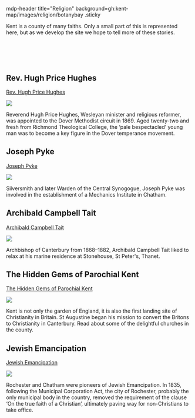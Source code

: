 mdp-header title="Religion" background=gh:kent-map/images/religion/botanybay .sticky

Kent is a county of many faiths. Only a small part of this is represented here, but as we develop the site we hope to tell more of these stories.

# &nbsp; 
<param class="cards">

## Rev. Hugh Price Hughes

[Rev. Hugh Price Hughes](/19c/19c-price-hughes-biography)

![](https://raw.githubusercontent.com/kent-map/images/main/thumbnails/religion_Rev_Hugh_Price_Hughes.jpg)

Reverend Hugh Price Hughes, Wesleyan minister and religious reformer, was appointed to the Dover Methodist circuit in 1869. Aged twenty-two and fresh from Richmond Theological College, the ‘pale bespectacled’ young man was to become a key figure in the Dover temperance movement.

## Joseph Pyke

[Joseph Pyke](/19c/19c-pyke-biography)

![](https://raw.githubusercontent.com/kent-map/images/main/thumbnails/religion_Joseph_Pyke.jpg)

Silversmith and later Warden of the Central Synogogue, Joseph Pyke was involved in the establishment of a Mechanics Institute in Chatham.

## Archibald Campbell Tait

[Archibald Campbell Tait](/19c/19c-tait-biography)

![](https://raw.githubusercontent.com/kent-map/images/main/thumbnails/religion_Archibald_Campbell_Tait.jpg)

Archbishop of Canterbury from 1868–1882, Archibald Campbell Tait liked to relax at his marine residence at Stonehouse, St Peter's, Thanet.

## The Hidden Gems of Parochial Kent

[The Hidden Gems of Parochial Kent](/19c/churches/overview)

![](https://raw.githubusercontent.com/kent-map/images/main/thumbnails/religion_The_Hidden_Gems_of_Parochial_Kent.jpg)

Kent is not only the garden of England, it is also the first landing site of Christianity in Britain. St Augustine began his mission to convert the Britons to Christianity in Canterbury. Read about some of the delightful churches in the county.

## Jewish Emancipation

[Jewish Emancipation](/19c/19c-jewish-emancipation)

![](https://raw.githubusercontent.com/kent-map/images/main/thumbnails/religion_Jewish_Emancipation.jpg)

Rochester and Chatham were pioneers of Jewish Emancipation. In 1835, following the Municipal Corporation Act, the city of Rochester, probably the only municipal body in the country, removed the requirement of the clause ‘On the true faith of a Christian’, ultimately paving way for non-Christians to take office.
